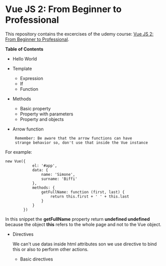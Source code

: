 # Vue JS 2: From Beginner to Professional 

This repository contains the excercises of the udemy course:
 [Vue JS 2: From Beginner to Professional](https://www.udemy.com/vuejs-from-beginner-to-professional/).
 
 <b>Table of Contents</b>
 
 * Hello World
 * Template
    * Expression
    * If
    * Function
    
 * Methods
    * Basic property
    * Property with parameters
    * Property and objects
    
 * Arrow function

        Remember: Be aware that the arrow functions can have 
        strange behavior so, don't use that inside the Vue instance
        
For example:
```$xslt
new Vue({
            el: '#app',
            data: {
                name: 'Simone',
                surname: 'Biffi'
            },
            methods: {
                getFullName: function (first, last) {
                    return this.first + ' ' + this.last
                }
            }
        })
```
In this snippet the <b>getFullName</b> property return <b>undefined undefined</b> because 
the object <b>this</b> refers to the whole page and not to the Vue object.

* Directives
    
    We can't use datas inside html attributes son we use directive to bind this or also to perform other actions.
    * Basic directives 